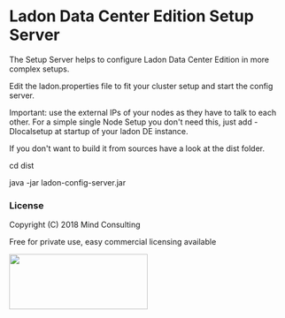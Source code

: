 # Ladon Data Center Edition Setup Server
The Setup Server helps to configure Ladon Data Center Edition in more complex setups.

Edit the ladon.properties file to fit your cluster setup and start the config server.

Important: use the external IPs of your nodes as they have to talk to each other.
For a simple single Node Setup you don't need this, just add -Dlocalsetup at startup of your ladon DE instance.


If you don't want to build it from sources have a look at the dist folder.

cd dist

java -jar ladon-config-server.jar


### License
Copyright (C) 2018 Mind Consulting

Free for private use, easy commercial licensing available

<a href="http://mind-consulting.de/"><img src="http://mind-consulting.de/img/logo_no_bg.png"  height="100" width="250" ></a>

